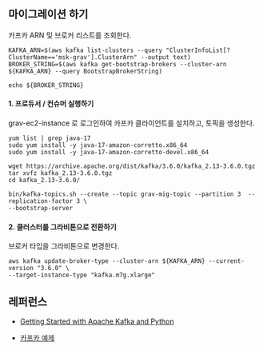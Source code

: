 ## 마이그레이션 하기 ##

카프카 ARN 및 브로커 리스트를 조회한다.
```
KAFKA_ARN=$(aws kafka list-clusters --query "ClusterInfoList[?ClusterName=='msk-grav'].ClusterArn" --output text)
BROKER_STRING=$(aws kafka get-bootstrap-brokers --cluster-arn ${KAFKA_ARN} --query BootstrapBrokerString)

echo ${BROKER_STRING}
```

#### 1. 프로듀서 / 컨슈머 실행하기 ####

grav-ec2-instance 로 로그인하여 카프카 클라이언트를 설치하고, 토픽을 생성한다.  
```
yum list | grep java-17
sudo yum install -y java-17-amazon-corretto.x86_64
sudo yum install -y java-17-amazon-corretto-devel.x86_64

wget https://archive.apache.org/dist/kafka/3.6.0/kafka_2.13-3.6.0.tgz
tar xvfz kafka_2.13-3.6.0.tgz 
cd kafka_2.13-3.6.0/
```

```
bin/kafka-topics.sh --create --topic grav-mig-topic --partition 3  --replication-factor 3 \
--bootstrap-server 
```




#### 2. 클러스터를 그라비톤으로 전환하기 ####


브로커 타입을 그라비톤으로 변경한다. 
```
aws kafka update-broker-type --cluster-arn ${KAFKA_ARN} --current-version "3.6.0" \
--target-instance-type "kafka.m7g.xlarge"
```

## 레퍼런스 ##
* [Getting Started with Apache Kafka and Python](https://developer.confluent.io/get-started/python/?utm_medium=sem&utm_source=google&utm_campaign=ch.sem_br.nonbrand_tp.prs_tgt.dsa_mt.dsa_rgn.apac_lng.eng_dv.all_con.confluent-developer&utm_term=&creative=&device=c&placement=&gad_source=1&gclid=Cj0KCQiA1p28BhCBARIsADP9HrPKZ2L5FL33Qj2hG5wD-SgO6VAhZTPCmRDyU3SzMKXwfxM4pEn5NX0aAuI6EALw_wcB)

* [카프카 예제](https://dev-records.tistory.com/entry/%ED%8C%8C%EC%9D%B4%EC%8D%AC%EC%9C%BC%EB%A1%9C-Kafka-%EA%B0%84%EB%8B%A8%ED%95%9C-%EC%98%88%EC%A0%9C)
